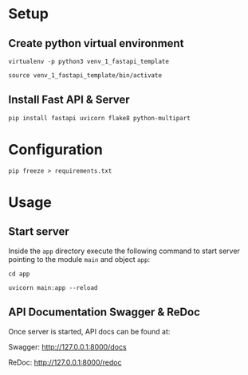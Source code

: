 # Setup

## Create python virtual environment
`virtualenv -p python3 venv_1_fastapi_template`

`source venv_1_fastapi_template/bin/activate`

## Install Fast API & Server
`pip install fastapi uvicorn flake8 python-multipart`

# Configuration
`pip freeze > requirements.txt`

# Usage
## Start server
Inside the `app` directory execute the following command to start server pointing to the module `main` and object `app`:

`cd app`

`uvicorn main:app --reload` 

## API Documentation Swagger & ReDoc
Once server is started, API docs can be found at:

Swagger: http://127.0.0.1:8000/docs

ReDoc: http://127.0.0.1:8000/redoc